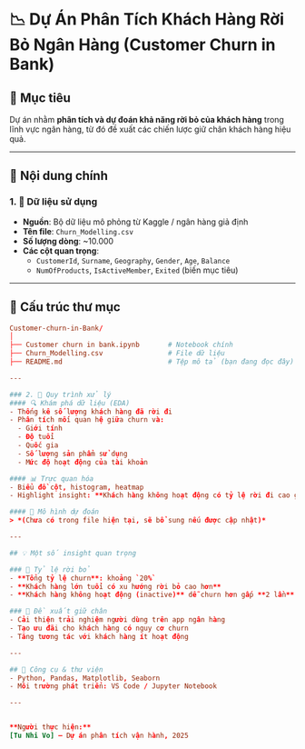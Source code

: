 # 📉 Dự Án Phân Tích Khách Hàng Rời Bỏ Ngân Hàng (Customer Churn in Bank)

## 📌 Mục tiêu
Dự án nhằm **phân tích và dự đoán khả năng rời bỏ của khách hàng** trong lĩnh vực ngân hàng, từ đó đề xuất các chiến lược giữ chân khách hàng hiệu quả.

---

## 🧾 Nội dung chính

### 1. 📂 Dữ liệu sử dụng
- **Nguồn**: Bộ dữ liệu mô phỏng từ Kaggle / ngân hàng giả định
- **Tên file**: `Churn_Modelling.csv`
- **Số lượng dòng**: ~10.000
- **Các cột quan trọng**:
  - `CustomerId`, `Surname`, `Geography`, `Gender`, `Age`, `Balance`
  - `NumOfProducts`, `IsActiveMember`, `Exited` (biến mục tiêu)

---

## 🧾 Cấu trúc thư mục
```toml
Customer-churn-in-Bank/
│
├── Customer churn in bank.ipynb       # Notebook chính
├── Churn_Modelling.csv                # File dữ liệu
├── README.md                          # Tệp mô tả (bạn đang đọc đây)

---

### 2. 🧪 Quy trình xử lý
#### 🔍 Khám phá dữ liệu (EDA)
- Thống kê số lượng khách hàng đã rời đi
- Phân tích mối quan hệ giữa churn và:
  - Giới tính
  - Độ tuổi
  - Quốc gia
  - Số lượng sản phẩm sử dụng
  - Mức độ hoạt động của tài khoản

#### 📊 Trực quan hóa
- Biểu đồ cột, histogram, heatmap
- Highlight insight: **Khách hàng không hoạt động có tỷ lệ rời đi cao gấp 2 lần bình thường**

#### 🧠 Mô hình dự đoán
> *(Chưa có trong file hiện tại, sẽ bổ sung nếu được cập nhật)*

---

## 💡 Một số insight quan trọng

### 📌 Tỷ lệ rời bỏ
- **Tổng tỷ lệ churn**: khoảng `20%`
- **Khách hàng lớn tuổi có xu hướng rời bỏ cao hơn**
- **Khách hàng không hoạt động (inactive)** dễ churn hơn gấp **2 lần**

### 🧠 Đề xuất giữ chân
- Cải thiện trải nghiệm người dùng trên app ngân hàng
- Tạo ưu đãi cho khách hàng có nguy cơ churn
- Tăng tương tác với khách hàng ít hoạt động

---

## 💼 Công cụ & thư viện
- Python, Pandas, Matplotlib, Seaborn
- Môi trường phát triển: VS Code / Jupyter Notebook

---


**Người thực hiện:**  
[Tu Nhi Vo] – Dự án phân tích vận hành, 2025